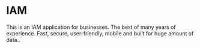 # IAM
This is an IAM application for businesses. The best of many years of experience. Fast, secure, user-friendly, mobile and built for huge amount of data..
